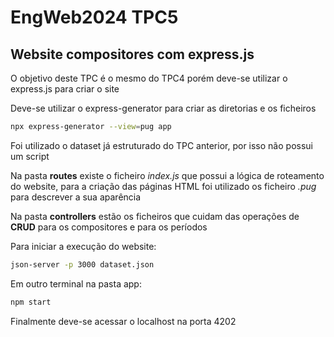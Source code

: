 # EngWeb2024 TPC5

## Website compositores com express.js

O objetivo deste TPC é o mesmo do TPC4 porém deve-se utilizar o express.js para criar o site

Deve-se utilizar o express-generator para criar as diretorias e os ficheiros

``` bash
npx express-generator --view=pug app
```

Foi utilizado o dataset já estruturado do TPC anterior, por isso não possui um script

Na pasta **routes** existe o ficheiro *index.js* que possui a lógica de roteamento do website, para a criação das páginas HTML foi utilizado os ficheiro *.pug* para descrever a sua aparência

Na pasta **controllers** estão os ficheiros que cuidam das operações de **CRUD** para os compositores e para os períodos

Para iniciar a execução do website:

``` bash
json-server -p 3000 dataset.json
```

Em outro terminal na pasta app:

``` bash
npm start
```

Finalmente deve-se acessar o localhost na porta 4202
